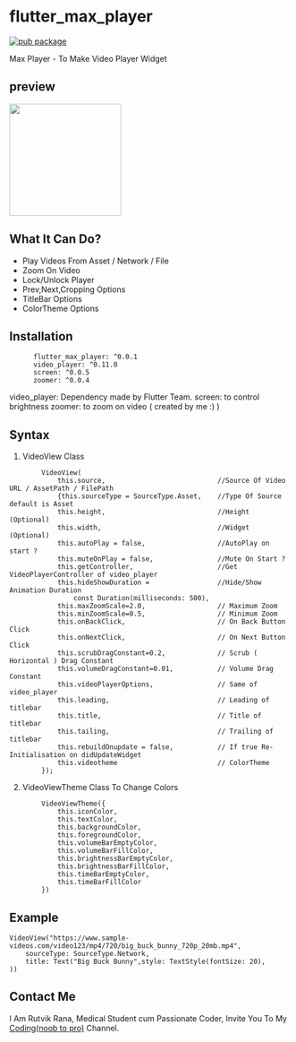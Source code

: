# flutter_max_player
[![pub package](https://img.shields.io/pub/v/flutter_max_player.svg)](https://pub.dartlang.org/packages/flutter_max_player)

Max Player - To Make Video Player Widget

## preview
<img src="https://raw.githubusercontent.com/RutvikRana/flutter_max_player/main/video_example/example.gif" alt="" width="200" height="200">

## What It Can Do?
* Play Videos From Asset / Network / File
* Zoom On Video
* Lock/Unlock Player
* Prev,Next,Cropping Options
* TitleBar Options
* ColorTheme Options

## Installation
```	dependencies:
	  flutter_max_player: ^0.0.1
	  video_player: ^0.11.0
	  screen: ^0.0.5
	  zoomer: ^0.0.4	  
```

video_player: Dependency made by Flutter Team.
screen: to control brightness
zoomer: to zoom on video ( created by me :) )

## Syntax

1. VideoView Class
```
		VideoView(
			this.source,                            //Source Of Video URL / AssetPath / FilePath
			{this.sourceType = SourceType.Asset,    //Type Of Source default is Asset
			this.height,                            //Height (Optional)
			this.width,								//Widget (Optional)
			this.autoPlay = false,					//AutoPlay on start ?
			this.muteOnPlay = false,				//Mute On Start ?
			this.getController,						//Get VideoPlayerController of video_player
			this.hideShowDuration = 				//Hide/Show Animation Duration
				const Duration(milliseconds: 500),
			this.maxZoomScale=2.0,					// Maximum Zoom
			this.minZoomScale=0.5,					// Minimum Zoom
			this.onBackClick,						// On Back Button Click
			this.onNextClick,						// On Next Button Click
			this.scrubDragConstant=0.2,				// Scrub ( Horizontal ) Drag Constant
			this.volumeDragConstant=0.01,			// Volume Drag Constant
			this.videoPlayerOptions,				// Same of video_player
			this.leading,							// Leading of titlebar
			this.title,								// Title of titlebar
			this.tailing,							// Trailing of titlebar
			this.rebuildOnupdate = false,			// If true Re-Initialisation on didUpdateWidget
			this.videotheme							// ColorTheme
		});
```
2. VideoViewTheme Class To Change Colors 
```
		VideoViewTheme({
			this.iconColor,
			this.textColor,
			this.backgroundColor,
			this.foregroundColor,
			this.volumeBarEmptyColor,
			this.volumeBarFillColor,
			this.brightnessBarEmptyColor,
			this.brightnessBarFillColor,
			this.timeBarEmptyColor,
			this.timeBarFillColor
		})
```

## Example

```
VideoView("https://www.sample-videos.com/video123/mp4/720/big_buck_bunny_720p_20mb.mp4",
	sourceType: SourceType.Network,
	title: Text("Big Buck Bunny",style: TextStyle(fontSize: 20),
))
```

## Contact Me

I Am Rutvik Rana, Medical Student cum Passionate Coder, Invite You To My [Coding(noob to pro)](https://t.me/coding_noob_to_pro) Channel.
